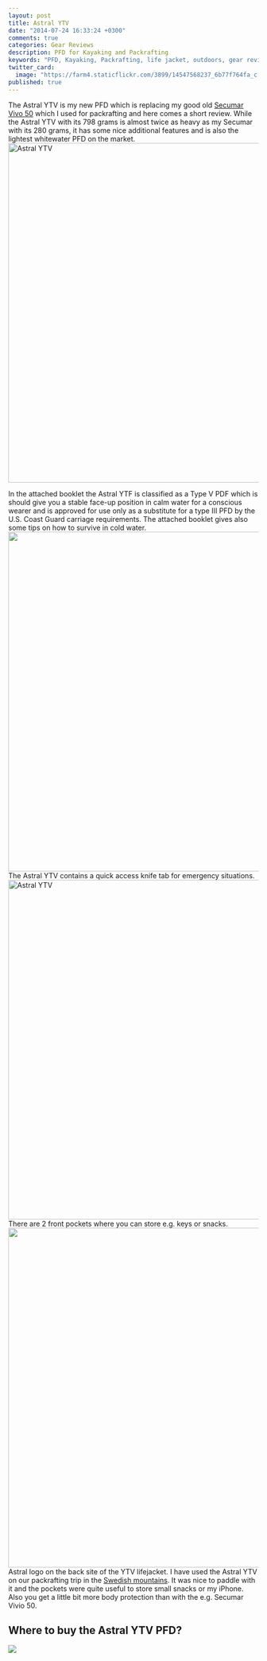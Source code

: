 ```yaml
---
layout: post
title: Astral YTV
date: "2014-07-24 16:33:24 +0300"
comments: true
categories: Gear Reviews
description: PFD for Kayaking and Packrafting
keywords: "PFD, Kayaking, Packrafting, life jacket, outdoors, gear review"
twitter_card: 
  image: "https://farm4.staticflickr.com/3899/14547568237_6b77f764fa_c.jpg"
published: true
---
```


The Astral YTV is my new PFD which is replacing my good old <a href="http://www.packrafting-store.de/Safety/Secumar-Vivo-50::388.html" target="_blank">Secumar Vivo 50</a> which I used for packrafting and here comes a short review. While the Astral YTV with its 798 grams is almost twice as heavy as my Secumar with its 280 grams, it has some nice additional features and is also the lightest whitewater PFD on the market.
<a href="https://www.flickr.com/photos/90204224@N07/14547568237" title="Astral YTV"><img src="https://farm4.staticflickr.com/3899/14547568237_44d9c29d97_b.jpg" width="1024" height="683" alt="Astral YTV"></a><!--more-->

In the attached booklet the Astral YTF is classified as a Type V PDF which is should give you a stable face-up position in calm water for a conscious wearer and is approved for use only as a substitute for a type III PFD by the U.S. Coast Guard carriage requirements. The attached booklet gives also some tips on how to survive in cold water.
<a href="https://www.flickr.com/photos/90204224@N07/14547384619"><img src="https://farm4.staticflickr.com/3910/14547384619_caa0b16b89_b.jpg" width="1024" height="683"></a>The Astral YTV contains a quick access knife tab for emergency situations.
<a href="https://www.flickr.com/photos/90204224@N07/14730852171" title="Astral YTV"><img src="https://farm4.staticflickr.com/3894/14730852171_c8f0f57367_b.jpg" width="1024" height="683" alt="Astral YTV"></a>
There are 2 front pockets where you can store e.g. keys or snacks.
<a href="https://www.flickr.com/photos/90204224@N07/15503233709"><img src="https://farm6.staticflickr.com/5607/15503233709_a5022364f4_b.jpg" width="1024" height="683"></a>Astral logo on the back site of the YTV lifejacket.
I have used the Astral YTV on our packrafting trip in the <a href="http://www.hikeventures.com/packrafting-Njuoreatnu-Tornetrask-abisko/">Swedish mountains</a>. It was nice to paddle with it and the pockets were quite useful to store small snacks or my iPhone. Also you get a little bit more body protection than with the e.g. Secumar Vivio 50.
 
## Where to buy the Astral YTV PFD?
<script type="text/javascript" src="http://www.avantlink.com/api.php?module=ProductSearch&affiliate_id=125311&website_id=150351&merchant_ids&search_results_sort_order=Retail+Price|asc&output=js&search_results_merchant_limit=1&search_advanced_syntax=1&search_results_options=noheader&search_results_count=1&search_results_layout=list&search_results_fields=|Merchant+Name|Product+Name|Retail+Price&search_term=Astral YTV PFD"></script>

<a rel="nofollow" href="http://www.amazon.com/gp/product/B00BME05QC/ref=as_li_tl?ie=UTF8&camp=1789&creative=9325&creativeASIN=B00BME05QC&linkCode=as2&tag=hikeve-20&linkId=W7IGPBD6GYROYCR5"><img border="0" src="http://ws-na.amazon-adsystem.com/widgets/q?_encoding=UTF8&ASIN=B00BME05QC&Format=_SL250_&ID=AsinImage&MarketPlace=US&ServiceVersion=20070822&WS=1&tag=hikeve-20" ></a><img src="http://ir-na.amazon-adsystem.com/e/ir?t=hikeve-20&l=as2&o=1&a=B00BME05QC" width="1" height="1" border="0" alt="" style="border:none !important; margin:0px !important;" />